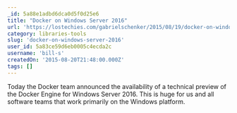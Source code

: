 ```yaml
---
_id: 5a88e1adbd6dca0d5f0d25e6
title: "Docker on Windows Server 2016"
url: 'https://lostechies.com/gabrielschenker/2015/08/19/docker-on-windows-server-2016/'
category: libraries-tools
slug: 'docker-on-windows-server-2016'
user_id: 5a83ce59d6eb0005c4ecda2c
username: 'bill-s'
createdOn: '2015-08-20T21:48:00.000Z'
tags: []
---
```


Today the Docker team announced the availability of a technical preview of the Docker Engine for Windows Server 2016. This is huge for us and all software teams that work primarily on the Windows platform.
